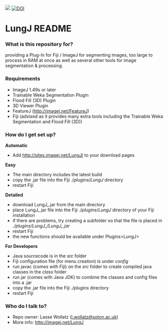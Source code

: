 [![](https://img.shields.io/badge/license-Apache%202.0-blue.svg)](http://www.apache.org/licenses/LICENSE-2.0.html)
[![DOI](https://img.shields.io/badge/doi-10.5258%2FSOTON%2F401280-blue.svg)](https://doi.org/10.5258/SOTON/401280)
# LungJ README #

### What is this repository for? ###

providing a Plug-In for Fiji / ImageJ for segmenting images, too large to process in RAM at once as well as several other tools for image segmentation & processing.

### Requirements ###

* ImageJ 1.49s or later
* Trainable Weka Segmentation Plugin
* Flood Fill (3D) Plugin
* 3D Viewer Plugin
* FeatureJ (http://imagej.net/FeatureJ)
* Fiji (advised as it provides many extra tools including the Trainable Weka Segmentation and Flood Fill (3D))

### How do I get set up? ###

**Automatic**

* Add http://sites.imagej.net/LungJ/ to your download pages

**Easy**

* The main directory includes the latest build
* copy the .jar file into the Fiji ./*plugins*/*LungJ* directory
* restart Fiji

**Detailed**

* download LungJ_.jar from the main directory
* place LungJ_.jar file into the Fiji ./*plugins*/*LungJ* directory of your Fiji installation
* if there are problems, try creating a subfolder so that the file is placed in *./plugins/LungJ_/LungJ_.jar*
* restart Fiji
* the new functions should be available under Plugins>LungJ>

**For Developers**

* Java sourcecode is in the *src* folder
* Fiji configuration file (for menu creation) is under *config*
* run javac (comes with Fiji) on the *src* folder to create compiled java classes in the *class* folder
* run jar (comes with Java JDK) to combine the classes and config files into a .jar
* copy the .jar file into the Fiji *./plugins* directory
* restart Fiji

### Who do I talk to? ###

* Repo owner: Lasse Wollatz (l.wollatz@soton.ac.uk)
* More info: http://imagej.net/LungJ
